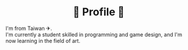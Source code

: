<h1 style="text-align: center;"> 🔧 Profile 🔧</h1>
<p>I'm from Taiwan ✈︎.<br>
I'm currently a student skilled in programming and game design, and I'm now learning in the field of art.</p>

